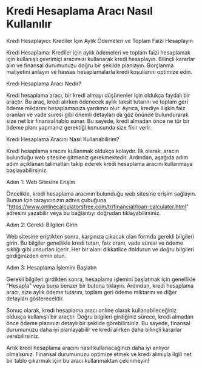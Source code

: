 Kredi Hesaplama Aracı Nasıl Kullanılır
======================================

Kredi Hesaplayıcı: Krediler İçin Aylık Ödemeleri ve Toplam Faizi Hesaplayın

Kredi Hesaplama: Krediler için aylık ödemeleri ve toplam faizi hesaplamak için kullanışlı çevrimiçi aracımızı kullanarak kredi hesaplayın. Bilinçli kararlar alın ve finansal durumunuzu doğru bir şekilde planlayın. Borçlanma maliyetini anlayın ve hassas hesaplamalarla kredi koşullarını optimize edin.

Kredi Hesaplama Aracı Nedir?

Kredi hesaplama aracı, bir kredi almayı düşünenler için oldukça faydalı bir araçtır. Bu araç, kredi alırken ödenecek aylık taksit tutarını ve toplam geri ödeme miktarını hesaplamanıza yardımcı olur. Ayrıca, krediye ilişkin faiz oranları ve vade süresi gibi önemli detayları da göz önünde bulundurarak size net bir finansal tablo sunar. Bu sayede, kredi almadan önce ne tür bir ödeme planı yapmanız gerektiği konusunda size fikir verir.

Kredi Hesaplama Aracını Nasıl Kullanabilirim?

Kredi hesaplama aracını kullanmak oldukça kolaydır. İlk olarak, aracın bulunduğu web sitesine gitmeniz gerekmektedir. Ardından, aşağıda adım adım açıklanan talimatları takip ederek kredi hesaplama aracını kullanmaya başlayabilirsiniz.

Adım 1: Web Sitesine Erişim

Öncelikle, kredi hesaplama aracının bulunduğu web sitesine erişim sağlayın. Bunun için tarayıcınızın adres çubuğuna "<https://www.onlinecalculatorsfree.com/tr/financial/loan-calculator.html>" adresini yazabilir veya bu bağlantıyı doğrudan tıklayabilirsiniz.

Adım 2: Gerekli Bilgileri Girin

Web sitesine eriştikten sonra, karşınıza çıkacak olan formda gerekli bilgileri girin. Bu bilgiler genellikle kredi tutarı, faiz oranı, vade süresi ve ödeme sıklığı gibi unsurları içerir. Her bir alanı dikkatlice doldurun ve doğru bilgileri girdiğinizden emin olun.

Adım 3: Hesaplama İşlemini Başlatın

Gerekli bilgileri girdikten sonra, hesaplama işlemini başlatmak için genellikle "Hesapla" veya buna benzer bir butona tıklayın. Ardından, kredi hesaplama aracı, size aylık ödeme tutarını, toplam geri ödeme miktarını ve diğer detayları gösterecektir.

Sonuç olarak, kredi hesaplama aracı online olarak kullanabileceğiniz oldukça kullanışlı bir araçtır. Doğru bilgileri girdiğiniz sürece, kredi almadan önce ödeme planınızı detaylı bir şekilde görebilirsiniz. Bu sayede, finansal durumunuzu daha iyi planlayabilir ve kredi alırken daha bilinçli kararlar verebilirsiniz.

Artık kredi hesaplama aracını nasıl kullanacağınızı daha iyi anlıyor olmalısınız. Finansal durumunuzu optimize etmek ve kredi alımıyla ilgili net bir tablo çıkarmak için bu aracı kullanmaktan çekinmeyin!